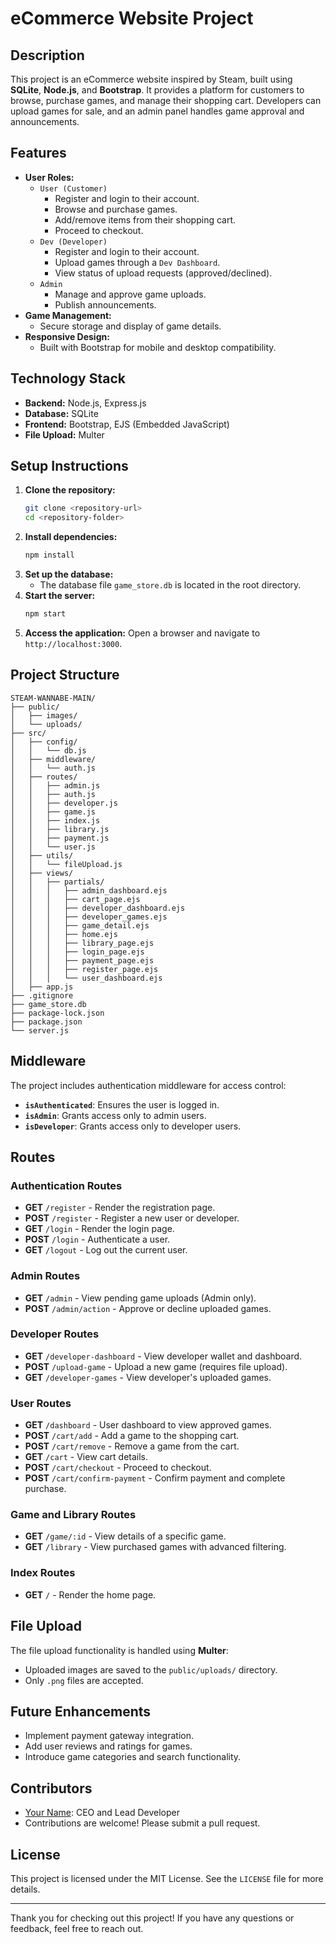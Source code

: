 # eCommerce Website Project

## Description
This project is an eCommerce website inspired by Steam, built using **SQLite**, **Node.js**, and **Bootstrap**. It provides a platform for customers to browse, purchase games, and manage their shopping cart. Developers can upload games for sale, and an admin panel handles game approval and announcements.

## Features
- **User Roles:** 
  - `User (Customer)`
    - Register and login to their account.
    - Browse and purchase games.
    - Add/remove items from their shopping cart.
    - Proceed to checkout.
  - `Dev (Developer)`
    - Register and login to their account.
    - Upload games through a `Dev Dashboard`.
    - View status of upload requests (approved/declined).
  - `Admin`
    - Manage and approve game uploads.
    - Publish announcements.
- **Game Management:**
  - Secure storage and display of game details.
- **Responsive Design:**
  - Built with Bootstrap for mobile and desktop compatibility.

## Technology Stack
- **Backend:** Node.js, Express.js
- **Database:** SQLite
- **Frontend:** Bootstrap, EJS (Embedded JavaScript)
- **File Upload:** Multer

## Setup Instructions
1. **Clone the repository:**
   ```bash
   git clone <repository-url>
   cd <repository-folder>
   ```
2. **Install dependencies:**
   ```bash
   npm install
   ```
3. **Set up the database:**
   - The database file `game_store.db` is located in the root directory.
4. **Start the server:**
   ```bash
   npm start
   ```
5. **Access the application:**
   Open a browser and navigate to `http://localhost:3000`.

## Project Structure
```
STEAM-WANNABE-MAIN/
├── public/
│   ├── images/
│   └── uploads/
├── src/
│   ├── config/
│   │   └── db.js
│   ├── middleware/
│   │   └── auth.js
│   ├── routes/
│   │   ├── admin.js
│   │   ├── auth.js
│   │   ├── developer.js
│   │   ├── game.js
│   │   ├── index.js
│   │   ├── library.js
│   │   ├── payment.js
│   │   └── user.js
│   ├── utils/
│   │   └── fileUpload.js
│   ├── views/
│   │   ├── partials/
│   │   │   ├── admin_dashboard.ejs
│   │   │   ├── cart_page.ejs
│   │   │   ├── developer_dashboard.ejs
│   │   │   ├── developer_games.ejs
│   │   │   ├── game_detail.ejs
│   │   │   ├── home.ejs
│   │   │   ├── library_page.ejs
│   │   │   ├── login_page.ejs
│   │   │   ├── payment_page.ejs
│   │   │   ├── register_page.ejs
│   │   │   └── user_dashboard.ejs
│   ├── app.js
├── .gitignore
├── game_store.db
├── package-lock.json
├── package.json
└── server.js
```

## Middleware
The project includes authentication middleware for access control:
- **`isAuthenticated`**: Ensures the user is logged in.
- **`isAdmin`**: Grants access only to admin users.
- **`isDeveloper`**: Grants access only to developer users.

## Routes
### Authentication Routes
- **GET** `/register` - Render the registration page.
- **POST** `/register` - Register a new user or developer.
- **GET** `/login` - Render the login page.
- **POST** `/login` - Authenticate a user.
- **GET** `/logout` - Log out the current user.

### Admin Routes
- **GET** `/admin` - View pending game uploads (Admin only).
- **POST** `/admin/action` - Approve or decline uploaded games.

### Developer Routes
- **GET** `/developer-dashboard` - View developer wallet and dashboard.
- **POST** `/upload-game` - Upload a new game (requires file upload).
- **GET** `/developer-games` - View developer's uploaded games.

### User Routes
- **GET** `/dashboard` - User dashboard to view approved games.
- **POST** `/cart/add` - Add a game to the shopping cart.
- **POST** `/cart/remove` - Remove a game from the cart.
- **GET** `/cart` - View cart details.
- **POST** `/cart/checkout` - Proceed to checkout.
- **POST** `/cart/confirm-payment` - Confirm payment and complete purchase.

### Game and Library Routes
- **GET** `/game/:id` - View details of a specific game.
- **GET** `/library` - View purchased games with advanced filtering.

### Index Routes
- **GET** `/` - Render the home page.

## File Upload
The file upload functionality is handled using **Multer**:
- Uploaded images are saved to the `public/uploads/` directory.
- Only `.png` files are accepted.

## Future Enhancements
- Implement payment gateway integration.
- Add user reviews and ratings for games.
- Introduce game categories and search functionality.

## Contributors
- [Your Name](#): CEO and Lead Developer
- Contributions are welcome! Please submit a pull request.

## License
This project is licensed under the MIT License. See the `LICENSE` file for more details.

---

Thank you for checking out this project! If you have any questions or feedback, feel free to reach out.
